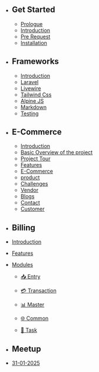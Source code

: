 - ## Get Started

    - [Prologue](/{{route}}/{{version}}/overview)
    - [Introduction](/{{route}}/{{version}}/intro/introduction)
    - [Pre Request](/{{route}}/{{version}}/intro/prerequest)
    - [Installation](/{{route}}/{{version}}/intro/installation)


- ## Frameworks
    - [Introduction](/{{route}}/{{version}}/framework/introduction)
    - [Laravel](/{{route}}/{{version}}/framework/laravel)
    - [Livewire](/{{route}}/{{version}}/framework/livewire)
    - [Tailwind Css](/{{route}}/{{version}}/framework/tailwindcss)
    - [Alpine JS](/{{route}}/{{version}}/framework/alpinejs)
    - [Markdown](/{{route}}/{{version}}/framework/markdown)
    - [Testing](/{{route}}/{{version}}/framework/testing)

- ## E-Commerce
  - [Introduction](/{{route}}/{{version}}/projects/introduction)
  - [Basic Overview of the project](/{{route}}/{{version}}/projects/Basic_OverView)
  - [Project Tour](/{{route}}/{{version}}/projects/project_tour)
  - [Features](/{{route}}/{{version}}/projects/features)
  - [E-Commerce](/{{route}}/{{version}}/projects/ecommerce)
  - [product](/{{route}}/{{version}}/projects/product)
  - [Challenges](/{{route}}/{{version}}/projects/challenges)
  - [Vendor](/{{route}}/{{version}}/projects/vendor)
  - [Blogs](/{{route}}/{{version}}/projects/blog)
  - [Contact](/{{route}}/{{version}}/projects/contact)
  - [Customer](/{{route}}/{{version}}/projects/Customer_page)

- ## Billing


 - [Introduction](/{{route}}/{{version}}/billing/introduction)


 - [Features](/{{route}}/{{version}}/billing/features)


 - [Modules](/{{route}}/{{version}}/billing/modules)


    - [📥 Entry](/{{route}}/{{version}}/billing/modules/entries)


    - [💳 Transaction](/{{route}}/{{version}}/billing/modules/transactions)


    - [📊 Master](/{{route}}/{{version}}/billing/modules/master)


    - [🌐 Common](/{{route}}/{{version}}/billing/modules/common)


    - [📝 Task](/{{route}}/{{version}}/billing/modules/task)



- ## Meetup
 - [31-01-2025](/{{route}}/{{version}}/meetup/31_01_2025)



